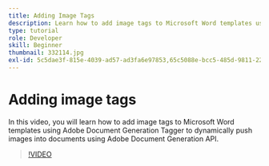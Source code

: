 ```yaml
---
title: Adding Image Tags
description: Learn how to add image tags to Microsoft Word templates using Adobe Document Generation Tagger to dynamically push images into documents using Adobe Document Generation API
type: tutorial
role: Developer
skill: Beginner
thumbnail: 332114.jpg
exl-id: 5c5dae3f-815e-4039-ad57-ad3fa6e97853,65c5088e-bcc5-485d-9811-221daaec1cd5
---
```


# Adding image tags

In this video, you will learn how to add image tags to Microsoft Word templates using Adobe Document Generation Tagger to dynamically push images into documents using Adobe Document Generation API.

>[!VIDEO](https://video.tv.adobe.com/v/332114?hidetitle=true)
